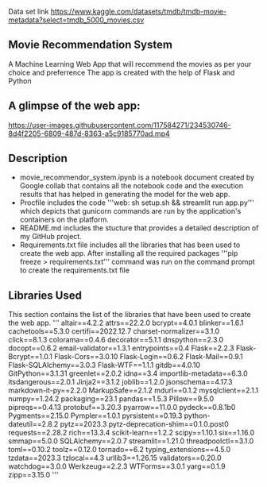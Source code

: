 Data set link https://www.kaggle.com/datasets/tmdb/tmdb-movie-metadata?select=tmdb_5000_movies.csv

## Movie Recommendation System

A Machine Learning Web App that will recommend the movies as per your choice and preferrence 
The app is created with the help of Flask and Python

## A glimpse of the web app:

https://user-images.githubusercontent.com/117584271/234530746-8d4f2205-6809-487d-8363-a5c9185770ad.mp4

 ## Description

* movie_recommendor_system.ipynb is a notebook document created by Google collab that contains all the notebook code
  and the execution results that has helped in generating the model for the web app.
* Procfile includes the code '''web: sh setup.sh && streamlit run app.py''' which depicts that gunicorn commands are 
   run by the application's containers on the platform. 
* README.md includes the stucture that provides a detailed description of my GitHub project.
* Requirements.txt file includes all the libraries that has been used to create the web app. After installing all the required packages  '''pip freeze > requirements.txt''' command was run on the command prompt to create the requirements.txt file

 ## Libraries Used
 
This section contains the list of the libraries that have been used to create the web app. 
'''
altair==4.2.2
attrs==22.2.0
bcrypt==4.0.1
blinker==1.6.1
cachetools==5.3.0
certifi==2022.12.7
charset-normalizer==3.1.0
click==8.1.3
colorama==0.4.6
decorator==5.1.1
dnspython==2.3.0
docopt==0.6.2
email-validator==1.3.1
entrypoints==0.4
Flask==2.2.3
Flask-Bcrypt==1.0.1
Flask-Cors==3.0.10
Flask-Login==0.6.2
Flask-Mail==0.9.1
Flask-SQLAlchemy==3.0.3
Flask-WTF==1.1.1
gitdb==4.0.10
GitPython==3.1.31
greenlet==2.0.2
idna==3.4
importlib-metadata==6.3.0
itsdangerous==2.0.1
Jinja2==3.1.2
joblib==1.2.0
jsonschema==4.17.3
markdown-it-py==2.2.0
MarkupSafe==2.1.2
mdurl==0.1.2
mysqlclient==2.1.1
numpy==1.24.2
packaging==23.1
pandas==1.5.3
Pillow==9.5.0
pipreqs==0.4.13
protobuf==3.20.3
pyarrow==11.0.0
pydeck==0.8.1b0
Pygments==2.15.0
Pympler==1.0.1
pyrsistent==0.19.3
python-dateutil==2.8.2
pytz==2023.3
pytz-deprecation-shim==0.1.0.post0
requests==2.28.2
rich==13.3.4
scikit-learn==1.2.2
scipy==1.10.1
six==1.16.0
smmap==5.0.0
SQLAlchemy==2.0.7
streamlit==1.21.0
threadpoolctl==3.1.0
toml==0.10.2
toolz==0.12.0
tornado==6.2
typing_extensions==4.5.0
tzdata==2023.3
tzlocal==4.3
urllib3==1.26.15
validators==0.20.0
watchdog==3.0.0
Werkzeug==2.2.3
WTForms==3.0.1
yarg==0.1.9
zipp==3.15.0
'''

